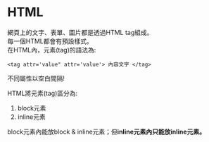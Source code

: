 # HTML
網頁上的文字、表單、圖片都是透過HTML tag組成。  
每一個HTML都會有預設樣式。  
在HTML內，元素(tag)的語法為:  
```
<tag attr='value" attr='value'> 內容文字 </tag>
```
不同屬性以空白間隔!  

HTML將元素(tag)區分為:  
1. block元素
2. inline元素

block元素內能放block & inline元素；但**inline元素內只能放inline元素。**  
